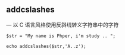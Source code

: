 ## addcslashes

— 以 C 语言风格使用反斜线转义字符串中的字符

```
$str = "My name is Phper, i'm study .. ";

echo addcslashes($str,'A..z');
```



